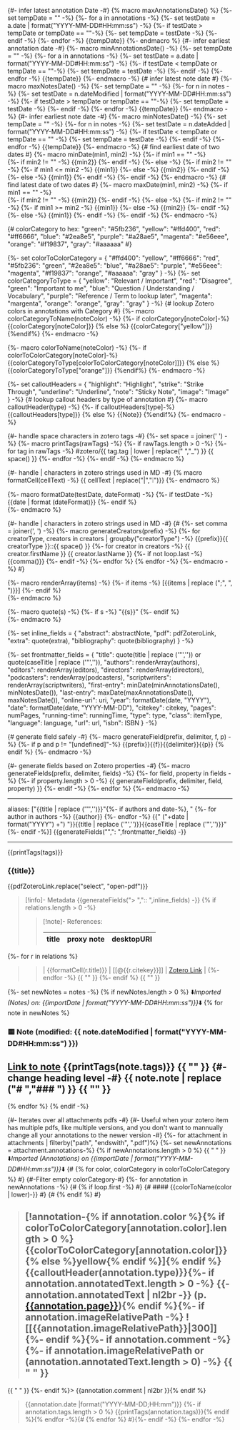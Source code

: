 {#- infer latest annotation Date -#}
{% macro maxAnnotationsDate() %}
   {%- set tempDate = "" -%}
	{%- for a in annotations -%}
		{%- set testDate = a.date | format("YYYY-MM-DD#HH:mm:ss") -%}
		{%- if testDate > tempDate or tempDate == ""-%}
			{%- set tempDate = testDate -%}
		{%- endif -%}
	{%- endfor -%}
	{{tempDate}}
{%- endmacro %}
{#- infer earliest annotation date -#}
{%- macro minAnnotationsDate() -%}
   {%- set tempDate = "" -%}
	{%- for a in annotations -%}
		{%- set testDate = a.date | format("YYYY-MM-DD#HH:mm:ss") -%}
		{%- if testDate < tempDate or tempDate == ""-%}
			{%- set tempDate = testDate -%}
		{%- endif -%}
	{%- endfor -%}
	{{tempDate}}
{%- endmacro -%}
{# infer latest note date #}
{%- macro maxNotesDate() -%}
   {%- set tempDate = "" -%}
	{%- for n in notes -%}
		{%- set testDate = n.dateModified | format("YYYY-MM-DD#HH:mm:ss") -%}
		{%- if testDate > tempDate or tempDate == ""-%}
			{%- set tempDate = testDate -%}
		{%- endif -%}
	{%- endfor -%}
	{{tempDate}}
{%- endmacro -%}
{#- infer earliest note date -#}
{%- macro minNotesDate() -%}
   {%- set tempDate = "" -%}
	{%- for n in notes -%}
		{%- set testDate = n.dateAdded | format("YYYY-MM-DD#HH:mm:ss") -%}
		{%- if testDate < tempDate or tempDate == "" -%}
			{%- set tempDate = testDate -%}
		{%- endif -%}
	{%- endfor -%}
	{{tempDate}}
{%- endmacro -%}
{# find earliest date of two dates #}
{%- macro minDate(min1, min2) -%}
	{%- if min1 == "" -%} 	
		{%- if min2 != "" -%}
			{{min2}} 
		{%- endif -%}
	{%- else -%}
		{%- if min2 != "" -%}
			{%- if min1 <= min2 -%}
				{{min1}} 
			{%- else -%}
				{{min2}}
			{%- endif -%}
		{%- else -%}
			{{min1}} 
		{%- endif -%}
	{%- endif -%}
{%- endmacro -%}
{# find latest date of two dates #}
{%- macro maxDate(min1, min2) -%}
	{%- if min1 == "" -%} 	
		{%- if min2 != "" -%}
			{{min2}} 
		{%- endif -%}
	{%- else -%}
		{%- if min2 != "" -%}
			{%- if min1 >= min2 -%}
				{{min1}} 
			{%- else -%}
				{{min2}}
			{%- endif -%}
		{%- else -%}
			{{min1}} 
		{%- endif -%}
	{%- endif -%}
{%- endmacro -%}

{# colorCategory to hex:
"green": "#5fb236",
"yellow": "#ffd400",
"red": "#ff6666",
"blue": "#2ea8e5",
"purple": "#a28ae5",
"magenta": "#e56eee",
"orange": "#f19837",
"gray": "#aaaaaa"
#}

{%- set colorToColorCategory = {
"#ffd400": "yellow",
"#ff6666": "red",
"#5fb236": "green",
"#2ea8e5": "blue",
"#a28ae5": "purple",
"#e56eee": "magenta",
"#f19837": "orange",
"#aaaaaa": "gray"
}
-%}
{%- set colorCategoryToType = {
"yellow": "Relevant / Important",
"red": "Disagree",
"green": "Important to me",
"blue": "Question / Understanding / Vocabulary",
"purple": "Reference / Term to lookup later",
"magenta": "margenta",
"orange": "orange",
"gray": "gray"
}
-%}
{# lookup Zotero colors in annotations with Category #}
{%- macro colorCategoryToName(noteColor) -%}
{%- if colorCategory[noteColor]-%}
{{colorCategory[noteColor]}}
{% else %}
{{colorCategory["yellow"]}}
{%endif%}
{%- endmacro -%}

{%- macro colorToName(noteColor) -%}
{%- if colorToColorCategory[noteColor]-%}
{{colorCategoryToType[colorToColorCategory[noteColor]]}}
{% else %}
{{colorCategoryToType["orange"]}}
{%endif%}
{%- endmacro -%}


{%- set calloutHeaders = {
"highlight": "Highlight",
"strike": "Strike Through",
"underline": "Underline",
"note": "Sticky Note",
"image": "Image"
}
-%}
{# lookup callout headers by type of annotation #}
{%- macro calloutHeader(type) -%}
{%- if calloutHeaders[type]-%}
{{calloutHeaders[type]}}
{% else %}
{{Note}}
{%endif%}
{%- endmacro -%}

{#- handle space characters in zotero tags -#}
{%- set space = joiner(' ') -%} 
{%- macro printTags(rawTags) -%}
	{%- if rawTags.length > 0 -%}
		{%- for tag in rawTags -%}
			#zotero/{{ tag.tag | lower | replace(" ","_") }} {{ space() }} 
		{%- endfor -%}
	{%- endif -%}
{%- endmacro %}

{#- handle | characters in zotero strings used in MD -#}
{% macro formatCell(cellText) -%}
{{ cellText | replace("|","❕")}}
{%- endmacro %}

{%- macro formatDate(testDate, dateFormat) -%}
{%- if testDate -%}
{{date | format (dateFormat)}}
{%- endif %}	
{%- endmacro %}

{#- handle | characters in zotero strings used in MD -#}
{# {%- set comma = joiner(', ') -%} 
{%- macro generateCreators(prefix) -%}
{%- for creatorType, creators in creators | groupby("creatorType") -%}
{{prefix}}{{ creatorType }}::{{ space() }} 
    {%- for creator in creators -%}
        {{ creator.firstName }} {{ creator.lastName }} 
		{%- if not loop.last -%}
		{{comma()}}
		{%- endif -%}
    {%- endfor %}
{% endfor -%}
{%- endmacro -%} #}

{%- macro renderArray(items) -%}
{%- if items -%}
		[{{items | replace (";", ", ")}}]
{%- endif %}	
{%- endmacro %}

{%- macro quote(s) -%}
{%- if s -%}
		"{{s}}"
{%- endif %}	
{%- endmacro %}

{%- set inline_fields = {
"abstract": abstractNote,
"pdf": pdfZoteroLink, 
"extra": quote(extra),
"bibliography": quote(bibliography)
}
-%}


{%- set frontmatter_fields = {
"title": quote(title | replace ('"','')) or quote(caseTitle |  replace ('"','')),
"authors": renderArray(authors),  
"editors": renderArray(editors),
"directors": renderArray(directors),
"podcasters": renderArray(podcasters),
"scriptwriters": renderArray(scriptwriters),
"first-entry": minDate(minAnnotationsDate(), minNotesDate()),
"last-entry": maxDate(maxAnnotationsDate(), maxNotesDate()),
"online-uri": uri,
"year": formatDate(date, "YYYY"),
"date": formatDate(date, "YYYY-MM-DD"),
"citekey": citekey,
"pages": numPages,
"running-time": runningTime,
"type": type,
"class": itemType,
"language": language,
"url": url,
"isbn": ISBN
}
-%}

{# generate field safely -#}
{%- macro generateField(prefix, delimiter, f, p) -%}
{%- if p and p != "[undefined]"-%}
{{prefix}}{{f}}{{delimiter}}{{p}}
{% endif %}
{%- endmacro -%}

{#- generate fields based on Zotero properties -#}
{%- macro generateFields(prefix, delimiter, fields) -%}
{%- for field, property in fields -%}
{%- if property.length > 0 -%}
{{ generateField(prefix, delimiter, field, property) }}
{%- endif -%}
{%- endfor %}
{%- endmacro -%}

---
aliases: ["{{title | replace ('"','')}}"{%- if authors and date-%}, "
{%- for author in authors -%}
{{author}}
{%- endfor -%}
{{" ("+date | format("YYYY") +") "}}{{title | replace ('"','')}}{{caseTitle | replace ('"','')}}"{%- endif -%}]
{{generateFields("",": ",frontmatter_fields) -}}

---
{{printTags(tags)}}
### {{title}}
{{pdfZoteroLink.replace("select", "open-pdf")}}

> [!info]- Metadata
{{generateFields("> ",":: ",inline_fields) -}}
{% if relations.length > 0 -%}
> 
> > [!note]- References:  
> >
> > | title | proxy note | desktopURI |
> > | --- | --- | --- |
{%- for r in relations %}
> > | {{formatCell(r.title)}} | [[@{{r.citekey}}]] | [Zotero Link]({{r.desktopURI}}) |
{%- endfor -%}
{{ "" }}
{%- endif %}
{{ "" }}

{%- set newNotes = notes -%}
{% if newNotes.length > 0 %}
⬇️*Imported (Notes) on: {{importDate | format("YYYY-MM-DD#HH:mm:ss")}}*⬇️
{% for note in newNotes %}
### 🟨 Note (modified: {{ note.dateModified | format("YYYY-MM-DD#HH:mm:ss") }})
[Link to note](zotero://select/library/items/{{note.key}})
{{printTags(note.tags)}}
{{ "" }}
{#- change heading level -#}
{{ note.note | replace ("# ","### ") }}
{{ "" }}
---
{% endfor %}
{% endif -%} 

{#- Iterates over all attachments pdfs -#}
{#- Useful when your zotero item has multiple pdfs, like multiple versions, and you don't want to mannually change all your annotations to the newer version -#}
{%- for attachment in attachments | filterby("path", "endswith", ".pdf")%}
{%- set newAnnotations = attachment.annotations-%}
{% if newAnnotations.length > 0 %}
{{ " " }}
⬇️*Imported (Annotations) on {{importDate | format("YYYY-MM-DD#HH:mm:ss")}}*⬇️
{# {% for color, colorCategory in colorToColorCategory %} #}
{#-Filter empty colorCategory-#}
{%- for annotation in newAnnotations -%}
{# {% if loop.first -%} #}
{# #### {{colorToName(color | lower)-}} #}
{# {% endif %} #}
> [!annotation-{% if annotation.color %}{% if colorToColorCategory[annotation.color].length > 0 %}{{colorToColorCategory[annotation.color]}}{% else %}yellow{% endif %}]{% endif %} {{calloutHeader(annotation.type)}}{%- if annotation.annotatedText.length > 0 -%}
> {{-annotation.annotatedText | nl2br -}} (p. [{{annotation.page}}](zotero://open-pdf/library/items/{{annotation.attachment.itemKey}}?page={{annotation.page}}&annotation={{annotation.id}})){% endif %}{%- if annotation.imageRelativePath -%}
> ![[{{annotation.imageRelativePath}}|300]]{%- endif %}{%- if annotation.comment -%}{%- if annotation.imageRelativePath or (annotation.annotatedText.length > 0) -%}
{{ " " }}
> ---
{{ " " }}
{%- endif %}> {{annotation.comment | nl2br }}{% endif %}
> {{annotation.date |format("YYYY-MM-DD;HH:mm")}}
{%- if annotation.tags.length > 0 %} 
> {{printTags(annotation.tags)}}{% endif %}{% endfor -%}{# {% endfor %} #}{%- endif -%}
{%- endfor -%}